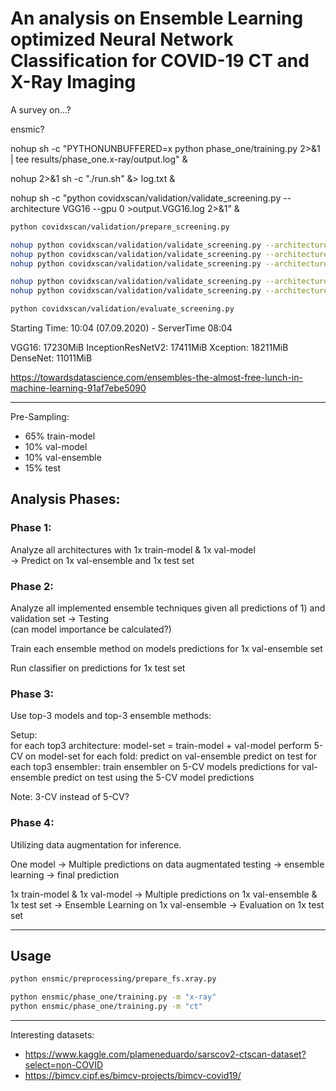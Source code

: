 # An analysis on Ensemble Learning optimized Neural Network Classification for COVID-19 CT and X-Ray Imaging

A survey on...?

ensmic?

nohup sh -c "PYTHONUNBUFFERED=x python phase_one/training.py 2>&1 | tee results/phase_one.x-ray/output.log" &

nohup 2>&1 sh -c "./run.sh" &> log.txt &

nohup sh -c "python covidxscan/validation/validate_screening.py --architecture VGG16 --gpu 0 >output.VGG16.log 2>&1" &


```sh
python covidxscan/validation/prepare_screening.py

nohup python covidxscan/validation/validate_screening.py --architecture VGG16 --gpu 0 2>&1 | tee output.VGG16.log &
nohup python covidxscan/validation/validate_screening.py --architecture Xception --gpu 2 2>&1 | tee output.Xception.log &
nohup python covidxscan/validation/validate_screening.py --architecture DenseNet --gpu 3 2>&1 | tee output.DenseNet.log &

nohup python covidxscan/validation/validate_screening.py --architecture ResNeSt --gpu 0 2>&1 | tee output.ResNeSt.log &
nohup python covidxscan/validation/validate_screening.py --architecture InceptionResNetV2 --gpu 1 2>&1 | tee output.InceptionResNetV2.log &

python covidxscan/validation/evaluate_screening.py
```

Starting Time: 10:04 (07.09.2020) - ServerTime 08:04

VGG16: 17230MiB
InceptionResNetV2: 17411MiB
Xception: 18211MiB
DenseNet: 11011MiB


https://towardsdatascience.com/ensembles-the-almost-free-lunch-in-machine-learning-91af7ebe5090


--------------------------------------------

Pre-Sampling:
- 65% train-model
- 10% val-model
- 10% val-ensemble
- 15% test

## Analysis Phases:

### Phase 1:

Analyze all architectures with 1x train-model & 1x val-model   
->   Predict on 1x val-ensemble and 1x test set

### Phase 2:

Analyze all implemented ensemble techniques given all predictions of 1) and validation set -> Testing  
(can model importance be calculated?)  

Train each ensemble method on models predictions for 1x val-ensemble set

Run classifier on predictions for 1x test set

### Phase 3:
Use top-3 models and top-3 ensemble methods:  

Setup:  
for each top3 architecture:
  model-set = train-model + val-model
  perform 5-CV on model-set
  for each fold:
    predict on val-ensemble
    predict on test
  for each top3 ensembler:
    train ensembler on 5-CV models predictions for val-ensemble
    predict on test using the 5-CV model predictions


Note: 3-CV instead of 5-CV?

### Phase 4:
Utilizing data augmentation for inference.

One model -> Multiple predictions on data augmentated testing -> ensemble learning -> final prediction

1x train-model & 1x val-model
-> Multiple predictions on 1x val-ensemble & 1x test set
-> Ensemble Learning on 1x val-ensemble
-> Evaluation on 1x test set

--------------------------------------------------------------------------------

## Usage

```sh
python ensmic/preprocessing/prepare_fs.xray.py
```

```sh
python ensmic/phase_one/training.py -m "x-ray"
python ensmic/phase_one/training.py -m "ct"
```

--------------------------------------------------------------------------------
Interesting datasets:
- https://www.kaggle.com/plameneduardo/sarscov2-ctscan-dataset?select=non-COVID
- https://bimcv.cipf.es/bimcv-projects/bimcv-covid19/
